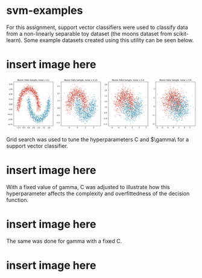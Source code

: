 # svm-examples
 For this assignment, support vector classifiers were used to classify data from a non-linearly separable toy dataset (the moons dataset from scikit-learn). Some example datasets created using this utility can be seen below.
 # insert image here
 ![moons](images/moons.png)
 
 Grid search was used to tune the hyperparameters C and $\gamma\ for a support vector classifier.
 # insert image here
 
 With a fixed value of gamma, C was adjusted to illustrate how this hyperparameter affects the complexity and overfittedness of the decision function. 
 # insert image here
 
 The same was done for gamma with a fixed C. 
 # insert image here
